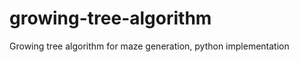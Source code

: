 growing-tree-algorithm
======================

Growing tree algorithm for maze generation, python implementation